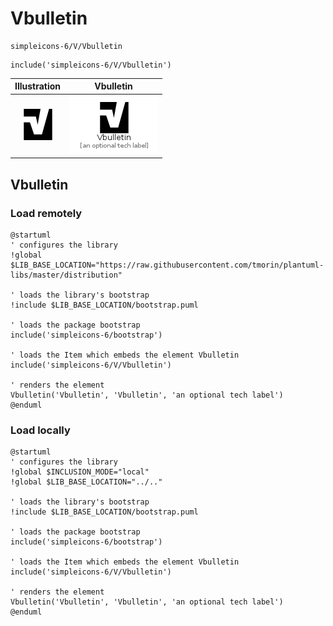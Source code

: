 # Vbulletin


```text
simpleicons-6/V/Vbulletin
```

```text
include('simpleicons-6/V/Vbulletin')
```



| Illustration | Vbulletin |
| :---: | :---: |
| ![illustration for Illustration](../../simpleicons-6/V/Vbulletin.png) | ![illustration for Vbulletin](../../simpleicons-6/V/Vbulletin.Local.png) |




## Vbulletin

### Load remotely
```plantuml
@startuml
' configures the library
!global $LIB_BASE_LOCATION="https://raw.githubusercontent.com/tmorin/plantuml-libs/master/distribution"

' loads the library's bootstrap
!include $LIB_BASE_LOCATION/bootstrap.puml

' loads the package bootstrap
include('simpleicons-6/bootstrap')

' loads the Item which embeds the element Vbulletin
include('simpleicons-6/V/Vbulletin')

' renders the element
Vbulletin('Vbulletin', 'Vbulletin', 'an optional tech label')
@enduml
```

### Load locally
```plantuml
@startuml
' configures the library
!global $INCLUSION_MODE="local"
!global $LIB_BASE_LOCATION="../.."

' loads the library's bootstrap
!include $LIB_BASE_LOCATION/bootstrap.puml

' loads the package bootstrap
include('simpleicons-6/bootstrap')

' loads the Item which embeds the element Vbulletin
include('simpleicons-6/V/Vbulletin')

' renders the element
Vbulletin('Vbulletin', 'Vbulletin', 'an optional tech label')
@enduml
```


